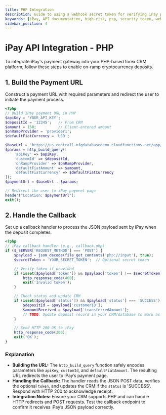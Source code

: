 ```yaml
---
title: PHP Integration
description: Guide to using a webhook secret token for verifying iPay payment notifications.
keywords: [iPay, API documentation, high-risk, psp, security token, webhook, callback verification, IPN, secret token, authentication, security]
sidebar_position: 4
---
```


# iPay API Integration - PHP

To integrate iPay's payment gateway into your PHP-based forex CRM platform, follow these steps to enable on-ramp cryptocurrency deposits.

## 1. Build the Payment URL

Construct a payment URL with required parameters and redirect the user to initiate the payment process.

```php
<?php
// Build iPay payment URL in PHP
$apiKey = 'YOUR_API_KEY';
$depositId = '12345';   // From CRM
$amount = 150;          // Client-entered amount
$onRampProvider = 'provider1';
$defaultFiatCurrency = 'USD';

$baseUrl = 'https://us-central1-nfgdatabasedemo.cloudfunctions.net/app/api/invoice_external?';
$params = http_build_query([
    'apiKey' => $apiKey,
    'customId' => $depositId,
    'onRampProvider' => $onRampProvider,
    'defaultFiatAmount' => $amount,
    'defaultFiatCurrency' => $defaultFiatCurrency
]);
$paymentUrl = $baseUrl . $params;

// Redirect the user to iPay payment page
header("Location: $paymentUrl");
exit();
```

## 2. Handle the Callback

Set up a callback handler to process the JSON payload sent by iPay when the deposit completes.

```php
<?php
// iPay callback handler (e.g., callback.php)
if ($_SERVER['REQUEST_METHOD'] === 'POST') {
    $payload = json_decode(file_get_contents('php://input'), true);
    $secretToken = 'YOUR_SECRET_TOKEN';  // Optional secret token

    // Verify token if provided
    if (isset($payload['token']) && $payload['token'] !== $secretToken) {
        http_response_code(400);
        exit('Invalid token');
    }

    // Check status and update CRM
    if (isset($payload['status']) && $payload['status'] === 'SUCCESS') {
        $depositId = $payload['customerID'];
        $amountReceived = $payload['transferredAmount'];
        // TODO: Update deposit record in your CRM/database to mark as successful
    }

    // Send HTTP 200 OK to iPay
    http_response_code(200);
    exit('OK');
}
```

### Explanation

- **Building the URL:** The `http_build_query` function safely encodes parameters like `apiKey`, `customId`, and `defaultFiatAmount`. The resulting URL redirects the user to iPay’s payment page.
- **Handling the Callback:** The handler reads the JSON POST data, verifies the optional `token`, and updates the CRM if the `status` is 'SUCCESS'. Respond with HTTP 200 to acknowledge receipt.
- **Integration Notes:** Ensure your CRM supports PHP and can handle HTTP redirects and POST requests. Test the callback endpoint to confirm it receives iPay’s JSON payload correctly.
